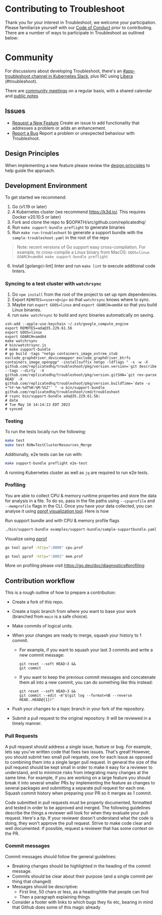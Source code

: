 # Contributing to Troubleshoot

Thank you for your interest in Troubleshoot, we welcome your participation. Please familiarize yourself with our [Code of Conduct](https://github.com/replicatedhq/troubleshoot/blob/main/CODE_OF_CONDUCT.md) prior to contributing. There are a number of ways to participate in Troubleshoot as outlined below:

# Community

For discussions about developing Troubleshoot, there's an [#app-troubleshoot channel in Kubernetes Slack](https://kubernetes.slack.com/channels/app-troubleshoot), plus IRC using [Libera](ircs://irc.libera.chat:6697/#troubleshoot) (#troubleshoot).

There are [community meetings](https://calendar.google.com/calendar/u/0?cid=Y19mMGx1aGhiZGtscGllOGo5dWpicXMwNnN1a0Bncm91cC5jYWxlbmRhci5nb29nbGUuY29t) on a regular basis, with a shared calendar and [public notes](https://hackmd.io/yZbotEHdTg6TfRZBzb8Tcg)

## Issues

- [Request a New Feature](https://github.com/replicatedhq/troubleshoot/issues/new?assignees=&labels=feature&template=feature_enhancement.md) Create an issue to add functionality that addresses a problem or adds an enhancement.
- [Report a Bug](https://github.com/replicatedhq/troubleshoot/issues/new?assignees=&labels=bug&template=bug_report.md) Report a problem or unexpected behaviour with Troubleshoot.

## Design Principles

When implementing a new feature please review the [design principles](./docs/design/design-principles.md) to help guide the approach.

## Development Environment

To get started we recommend:

1. Go (v1.19 or later)
2. A Kubernetes cluster (we recommend <https://k3d.io/>. This requires Docker v20.10.5 or later)
3. Fork and clone the repo to $GOPATH/src/github.com/replicatedhq/
4. Run `make support-bundle preflight` to generate binaries
5. Run `make run-troubleshoot` to generate a support bundle with the `sample-troubleshoot.yaml` in the root of the repo

> Note: recent versions of Go support easy cross-compilation.  For example, to cross-compile a Linux binary from MacOS:
> `GOOS=linux GOARCH=amd64 make support-bundle preflight`

6. Install [golangci-lint] linter and run `make lint` to execute additional code linters.

### Syncing to a test cluster with `watchrsync`

1. Do `npm install` from the root of the project to set up npm dependencies.
2. Export `REMOTES=<user>@<ip>` so that `watchrsync` knows where to sync.
3. Maybe run `export GOOS=linux` and `export GOARCH=amd64` so that you build Linux binaries.
4. run `make watchrsync` to build and sync binaries automatically on saving.

```
ssh-add --apple-use-keychain ~/.ssh/google_compute_engine
export REMOTES=ada@35.229.61.56
export GOOS=linux
export GOARCH=amd64
make watchrsync
# bin/watchrsync.js
# make support-bundle
# go build -tags "netgo containers_image_ostree_stub exclude_graphdriver_devicemapper exclude_graphdriver_btrfs containers_image_openpgp" -installsuffix netgo -ldflags " -s -w -X github.com/replicatedhq/troubleshoot/pkg/version.version=`git describe --tags --dirty` -X github.com/replicatedhq/troubleshoot/pkg/version.gitSHA=`git rev-parse HEAD` -X github.com/replicatedhq/troubleshoot/pkg/version.buildTime=`date -u +"%Y-%m-%dT%H:%M:%SZ"` " -o bin/support-bundle github.com/replicatedhq/troubleshoot/cmd/troubleshoot
# rsync bin/support-bundle ada@35.229.61.56:
# date
# Tue May 16 14:14:13 EDT 2023
# synced
```

### Testing

To run the tests locally run the following:

```bash
make test
make test RUN=TestClusterResources_Merge
```

Additionally, e2e tests can be run with:

```bash
make support-bundle preflight e2e-test
```

A running Kubernetes cluster as well as `jq` are required to run e2e tests.

### Profiling

You are able to collect CPU & memory runtime properties and store the data for analysis in a file. To do so, pass in the file paths using `--cpuprofile` and `--memprofile` flags in the CLI. Once you have your data collected, you can analyse it using [pprof visualization tool](https://github.com/google/pprof/blob/main/doc/README.md). Here is how

Run support bundle and with CPU & memory profile flags

```sh
./bin/support-bundle examples/support-bundle/sample-supportbundle.yaml --cpuprofile=cpu.prof --memprofile=mem.prof
```

Visualize using [pprof](https://github.com/google/pprof/blob/main/doc/README.md)

```sh
go tool pprof -http=":8000" cpu.prof

go tool pprof -http=":8001" mem.prof
```

More on profiling please visit https://go.dev/doc/diagnostics#profiling

## Contribution workflow

This is a rough outline of how to prepare a contribution:

- Create a fork of this repo.
- Create a topic branch from where you want to base your work (branched from `main` is a safe choice).
- Make commits of logical units.
- When your changes are ready to merge, squash your history to 1 commit.
  - For example, if you want to squash your last 3 commits and write a new commit message:

      ```
      git reset --soft HEAD~3 &&
      git commit
      ```

  - If you want to keep the previous commit messages and concatenate them all into a new commit, you can do something like this instead:

      ```
      git reset --soft HEAD~3 &&
      git commit --edit -m"$(git log --format=%B --reverse HEAD..HEAD@{1})"
      ```

- Push your changes to a topic branch in your fork of the repository.
- Submit a pull request to the original repository. It will be reviewed in a timely manner.

### Pull Requests

A pull request should address a single issue, feature or bug. For example, lets say you've written code that fixes two issues. That's great! However, you should submit two small pull requests, one for each issue as opposed to combining them into a single larger pull request. In general the size of the pull request should be kept small in order to make it easy for a reviewer to understand, and to minimize risks from integrating many changes at the same time. For example, if you are working on a large feature you should break it into several smaller PRs by implementing the feature as changes to several packages and submitting a separate pull request for each one.  Squash commit history when preparing your PR so it merges as 1 commit.

Code submitted in pull requests must be properly documented, formatted and tested in order to be approved and merged. The following guidelines describe the things a reviewer will look for when they evaluate your pull request. Here's a tip. If your reviewer doesn't understand what the code is doing, they won't approve the pull request. Strive to make code clear and well documented. If possible, request a reviewer that has some context on the PR.

### Commit messages

Commit messages should follow the general guidelines:

- Breaking changes should be highlighted in the heading of the commit message.
- Commits should be clear about their purpose (and a single commit per thing that changed)
- Messages should be descriptive:
  - First line, 50 chars or less, as a heading/title that people can find
  - Then a paragraph explaining things
- Consider a footer with links to which bugs they fix etc, bearing in mind that Github does some of this magic already
